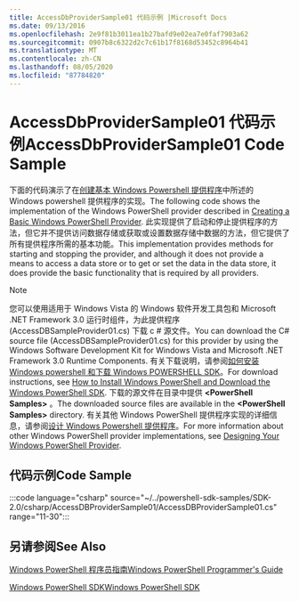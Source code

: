 ```yaml
---
title: AccessDbProviderSample01 代码示例 |Microsoft Docs
ms.date: 09/13/2016
ms.openlocfilehash: 2e9f81b3011ea1b27bafd9e02ea7e0faf7903a62
ms.sourcegitcommit: 0907b8c6322d2c7c61b17f8168d53452c8964b41
ms.translationtype: MT
ms.contentlocale: zh-CN
ms.lasthandoff: 08/05/2020
ms.locfileid: "87784820"
---
```

# <a name="accessdbprovidersample01-code-sample"></a><span data-ttu-id="05bbb-102">AccessDbProviderSample01 代码示例</span><span class="sxs-lookup"><span data-stu-id="05bbb-102">AccessDbProviderSample01 Code Sample</span></span>

<span data-ttu-id="05bbb-103">下面的代码演示了在[创建基本 Windows Powershell 提供程序](./creating-a-basic-windows-powershell-provider.md)中所述的 Windows powershell 提供程序的实现。</span><span class="sxs-lookup"><span data-stu-id="05bbb-103">The following code shows the implementation of the Windows PowerShell provider described in [Creating a Basic Windows PowerShell Provider](./creating-a-basic-windows-powershell-provider.md).</span></span>
<span data-ttu-id="05bbb-104">此实现提供了启动和停止提供程序的方法，但它并不提供访问数据存储或获取或设置数据存储中数据的方法，但它提供了所有提供程序所需的基本功能。</span><span class="sxs-lookup"><span data-stu-id="05bbb-104">This implementation provides methods for starting and stopping the provider, and although it does not provide a means to access a data store or to get or set the data in the data store, it does provide the basic functionality that is required by all providers.</span></span>

> [!NOTE]
> <span data-ttu-id="05bbb-105">您可以使用适用于 Windows Vista 的 Windows 软件开发工具包和 Microsoft .NET Framework 3.0 运行时组件，为此提供程序 (AccessDBSampleProvider01.cs) 下载 c # 源文件。</span><span class="sxs-lookup"><span data-stu-id="05bbb-105">You can download the C# source file (AccessDBSampleProvider01.cs) for this provider by using the Windows Software Development Kit for Windows Vista and Microsoft .NET Framework 3.0 Runtime Components.</span></span> <span data-ttu-id="05bbb-106">有关下载说明，请参阅[如何安装 Windows powershell 和下载 Windows POWERSHELL SDK](/powershell/scripting/developer/installing-the-windows-powershell-sdk)。</span><span class="sxs-lookup"><span data-stu-id="05bbb-106">For download instructions, see [How to Install Windows PowerShell and Download the Windows PowerShell SDK](/powershell/scripting/developer/installing-the-windows-powershell-sdk).</span></span>
> <span data-ttu-id="05bbb-107">下载的源文件在目录中提供 **\<PowerShell Samples>** 。</span><span class="sxs-lookup"><span data-stu-id="05bbb-107">The downloaded source files are available in the **\<PowerShell Samples>** directory.</span></span> <span data-ttu-id="05bbb-108">有关其他 Windows PowerShell 提供程序实现的详细信息，请参阅[设计 Windows Powershell 提供程序](./designing-your-windows-powershell-provider.md)。</span><span class="sxs-lookup"><span data-stu-id="05bbb-108">For more information about other Windows PowerShell provider implementations, see [Designing Your Windows PowerShell Provider](./designing-your-windows-powershell-provider.md).</span></span>

## <a name="code-sample"></a><span data-ttu-id="05bbb-109">代码示例</span><span class="sxs-lookup"><span data-stu-id="05bbb-109">Code Sample</span></span>

:::code language="csharp" source="~/../powershell-sdk-samples/SDK-2.0/csharp/AccessDBProviderSample01/AccessDBProviderSample01.cs" range="11-30":::

## <a name="see-also"></a><span data-ttu-id="05bbb-110">另请参阅</span><span class="sxs-lookup"><span data-stu-id="05bbb-110">See Also</span></span>

[<span data-ttu-id="05bbb-111">Windows PowerShell 程序员指南</span><span class="sxs-lookup"><span data-stu-id="05bbb-111">Windows PowerShell Programmer's Guide</span></span>](./windows-powershell-programmer-s-guide.md)

[<span data-ttu-id="05bbb-112">Windows PowerShell SDK</span><span class="sxs-lookup"><span data-stu-id="05bbb-112">Windows PowerShell SDK</span></span>](../windows-powershell-reference.md)
